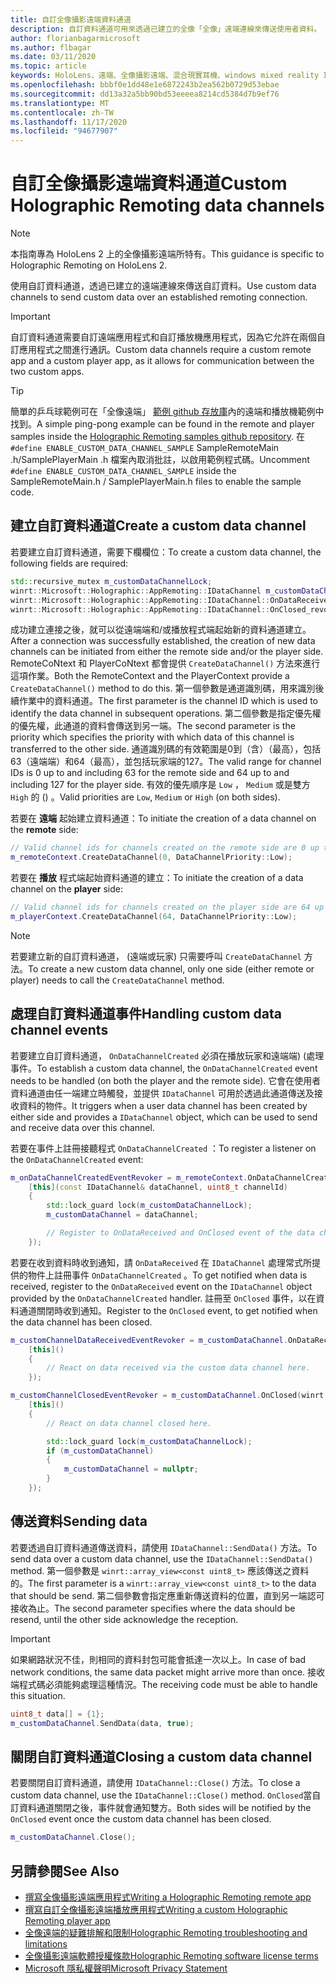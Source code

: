 ```yaml
---
title: 自訂全像攝影遠端資料通道
description: 自訂資料通道可用來透過已建立的全像「全像」遠端連線來傳送使用者資料。
author: florianbagarmicrosoft
ms.author: flbagar
ms.date: 03/11/2020
ms.topic: article
keywords: HoloLens、遠端、全像攝影遠端、混合現實耳機、windows mixed reality 耳機、虛擬實境耳機、資料頻道
ms.openlocfilehash: bbbf0e1dd48e1e6872243b2ea562b0729d53ebae
ms.sourcegitcommit: dd13a32a5bb90bd53eeeea8214cd5384d7b9ef76
ms.translationtype: MT
ms.contentlocale: zh-TW
ms.lasthandoff: 11/17/2020
ms.locfileid: "94677907"
---
```

# <a name="custom-holographic-remoting-data-channels"></a><span data-ttu-id="ea92d-104">自訂全像攝影遠端資料通道</span><span class="sxs-lookup"><span data-stu-id="ea92d-104">Custom Holographic Remoting data channels</span></span>

>[!NOTE]
><span data-ttu-id="ea92d-105">本指南專為 HoloLens 2 上的全像攝影遠端所特有。</span><span class="sxs-lookup"><span data-stu-id="ea92d-105">This guidance is specific to Holographic Remoting on HoloLens 2.</span></span>

<span data-ttu-id="ea92d-106">使用自訂資料通道，透過已建立的遠端連線來傳送自訂資料。</span><span class="sxs-lookup"><span data-stu-id="ea92d-106">Use custom data channels to send custom data over an established remoting connection.</span></span>

>[!IMPORTANT]
><span data-ttu-id="ea92d-107">自訂資料通道需要自訂遠端應用程式和自訂播放機應用程式，因為它允許在兩個自訂應用程式之間進行通訊。</span><span class="sxs-lookup"><span data-stu-id="ea92d-107">Custom data channels require a custom remote app and a custom player app, as it allows for communication between the two custom apps.</span></span>

>[!TIP]
><span data-ttu-id="ea92d-108">簡單的乒乓球範例可在「全像遠端」 [範例 github 存放庫](https://github.com/microsoft/MixedReality-HolographicRemoting-Samples)內的遠端和播放機範例中找到。</span><span class="sxs-lookup"><span data-stu-id="ea92d-108">A simple ping-pong example can be found in the remote and player samples inside the [Holographic Remoting samples github repository](https://github.com/microsoft/MixedReality-HolographicRemoting-Samples).</span></span> <span data-ttu-id="ea92d-109">在 ```#define ENABLE_CUSTOM_DATA_CHANNEL_SAMPLE``` SampleRemoteMain .h/SamplePlayerMain .h 檔案內取消批註，以啟用範例程式碼。</span><span class="sxs-lookup"><span data-stu-id="ea92d-109">Uncomment ```#define ENABLE_CUSTOM_DATA_CHANNEL_SAMPLE``` inside the SampleRemoteMain.h / SamplePlayerMain.h files to enable the sample code.</span></span>


## <a name="create-a-custom-data-channel"></a><span data-ttu-id="ea92d-110">建立自訂資料通道</span><span class="sxs-lookup"><span data-stu-id="ea92d-110">Create a custom data channel</span></span>


<span data-ttu-id="ea92d-111">若要建立自訂資料通道，需要下欄欄位：</span><span class="sxs-lookup"><span data-stu-id="ea92d-111">To create a custom data channel, the following fields are required:</span></span>
```cpp
std::recursive_mutex m_customDataChannelLock;
winrt::Microsoft::Holographic::AppRemoting::IDataChannel m_customDataChannel = nullptr;
winrt::Microsoft::Holographic::AppRemoting::IDataChannel::OnDataReceived_revoker m_customChannelDataReceivedEventRevoker;
winrt::Microsoft::Holographic::AppRemoting::IDataChannel::OnClosed_revoker m_customChannelClosedEventRevoker;
```

<span data-ttu-id="ea92d-112">成功建立連接之後，就可以從遠端端和/或播放程式端起始新的資料通道建立。</span><span class="sxs-lookup"><span data-stu-id="ea92d-112">After a connection was successfully established, the creation of new data channels can be initiated from either the remote side and/or the player side.</span></span> <span data-ttu-id="ea92d-113">RemoteCoNtext 和 PlayerCoNtext 都會提供 ```CreateDataChannel()``` 方法來進行這項作業。</span><span class="sxs-lookup"><span data-stu-id="ea92d-113">Both the RemoteContext and the PlayerContext provide a ```CreateDataChannel()``` method to do this.</span></span> <span data-ttu-id="ea92d-114">第一個參數是通道識別碼，用來識別後續作業中的資料通道。</span><span class="sxs-lookup"><span data-stu-id="ea92d-114">The first parameter is the channel ID which is used to identify the data channel in subsequent operations.</span></span> <span data-ttu-id="ea92d-115">第二個參數是指定優先權的優先權，此通道的資料會傳送到另一端。</span><span class="sxs-lookup"><span data-stu-id="ea92d-115">The second parameter is the priority which specifies the priority with which data of this channel is transferred to the other side.</span></span> <span data-ttu-id="ea92d-116">通道識別碼的有效範圍是0到（含）（最高），包括63（遠端端）和64（最高），並包括玩家端的127。</span><span class="sxs-lookup"><span data-stu-id="ea92d-116">The valid range for channel IDs is 0 up to and including 63 for the remote side and 64 up to and including 127 for the player side.</span></span> <span data-ttu-id="ea92d-117">有效的優先順序是 ```Low``` ， ```Medium``` 或是雙方 ```High``` 的 () 。</span><span class="sxs-lookup"><span data-stu-id="ea92d-117">Valid priorities are ```Low```, ```Medium``` or ```High``` (on both sides).</span></span>

<span data-ttu-id="ea92d-118">若要在 **遠端** 起始建立資料通道：</span><span class="sxs-lookup"><span data-stu-id="ea92d-118">To initiate the creation of a data channel on the **remote** side:</span></span>
```cpp
// Valid channel ids for channels created on the remote side are 0 up to and including 63
m_remoteContext.CreateDataChannel(0, DataChannelPriority::Low);
```

<span data-ttu-id="ea92d-119">若要在 **播放** 程式端起始資料通道的建立：</span><span class="sxs-lookup"><span data-stu-id="ea92d-119">To initiate the creation of a data channel on the **player** side:</span></span>
```cpp
// Valid channel ids for channels created on the player side are 64 up to and including 127
m_playerContext.CreateDataChannel(64, DataChannelPriority::Low);
```

>[!NOTE]
><span data-ttu-id="ea92d-120">若要建立新的自訂資料通道， (遠端或玩家) 只需要呼叫 ```CreateDataChannel``` 方法。</span><span class="sxs-lookup"><span data-stu-id="ea92d-120">To create a new custom data channel, only one side (either remote or player) needs to call the ```CreateDataChannel``` method.</span></span>

## <a name="handling-custom-data-channel-events"></a><span data-ttu-id="ea92d-121">處理自訂資料通道事件</span><span class="sxs-lookup"><span data-stu-id="ea92d-121">Handling custom data channel events</span></span>

<span data-ttu-id="ea92d-122">若要建立自訂資料通道， ```OnDataChannelCreated``` 必須在播放玩家和遠端端)  (處理事件。</span><span class="sxs-lookup"><span data-stu-id="ea92d-122">To establish a custom data channel, the ```OnDataChannelCreated``` event needs to be handled (on both the player and the remote side).</span></span> <span data-ttu-id="ea92d-123">它會在使用者資料通道由任一端建立時觸發，並提供 ```IDataChannel``` 可用於透過此通道傳送及接收資料的物件。</span><span class="sxs-lookup"><span data-stu-id="ea92d-123">It triggers when a user data channel has been created by either side and provides a ```IDataChannel``` object, which can be used to send and receive data over this channel.</span></span>

<span data-ttu-id="ea92d-124">若要在事件上註冊接聽程式 ```OnDataChannelCreated``` ：</span><span class="sxs-lookup"><span data-stu-id="ea92d-124">To register a listener on the ```OnDataChannelCreated``` event:</span></span>
```cpp
m_onDataChannelCreatedEventRevoker = m_remoteContext.OnDataChannelCreated(winrt::auto_revoke,
    [this](const IDataChannel& dataChannel, uint8_t channelId)
    {
        std::lock_guard lock(m_customDataChannelLock);
        m_customDataChannel = dataChannel;

        // Register to OnDataReceived and OnClosed event of the data channel here, see below...
    });
```

<span data-ttu-id="ea92d-125">若要在收到資料時收到通知，請 ```OnDataReceived``` 在 ```IDataChannel``` 處理常式所提供的物件上註冊事件 ```OnDataChannelCreated``` 。</span><span class="sxs-lookup"><span data-stu-id="ea92d-125">To get notified when data is received, register to the ```OnDataReceived``` event on the ```IDataChannel``` object provided by the ```OnDataChannelCreated``` handler.</span></span> <span data-ttu-id="ea92d-126">註冊至 ```OnClosed``` 事件，以在資料通道關閉時收到通知。</span><span class="sxs-lookup"><span data-stu-id="ea92d-126">Register to the ```OnClosed``` event, to get notified when the data channel has been closed.</span></span>

```cpp
m_customChannelDataReceivedEventRevoker = m_customDataChannel.OnDataReceived(winrt::auto_revoke, 
    [this]()
    {
        // React on data received via the custom data channel here.
    });

m_customChannelClosedEventRevoker = m_customDataChannel.OnClosed(winrt::auto_revoke,
    [this]()
    {
        // React on data channel closed here.

        std::lock_guard lock(m_customDataChannelLock);
        if (m_customDataChannel)
        {
            m_customDataChannel = nullptr;
        }
    });
```

## <a name="sending-data"></a><span data-ttu-id="ea92d-127">傳送資料</span><span class="sxs-lookup"><span data-stu-id="ea92d-127">Sending data</span></span>

<span data-ttu-id="ea92d-128">若要透過自訂資料通道傳送資料，請使用 ```IDataChannel::SendData()``` 方法。</span><span class="sxs-lookup"><span data-stu-id="ea92d-128">To send data over a custom data channel, use the ```IDataChannel::SendData()``` method.</span></span> <span data-ttu-id="ea92d-129">第一個參數是 ```winrt::array_view<const uint8_t>``` 應該傳送之資料的。</span><span class="sxs-lookup"><span data-stu-id="ea92d-129">The first parameter is a ```winrt::array_view<const uint8_t>``` to the data that should be send.</span></span> <span data-ttu-id="ea92d-130">第二個參數會指定應重新傳送資料的位置，直到另一端認可接收為止。</span><span class="sxs-lookup"><span data-stu-id="ea92d-130">The second parameter specifies where the data should be resend, until the other side acknowledge the reception.</span></span> 

>[!IMPORTANT]
><span data-ttu-id="ea92d-131">如果網路狀況不佳，則相同的資料封包可能會抵達一次以上。</span><span class="sxs-lookup"><span data-stu-id="ea92d-131">In case of bad network conditions, the same data packet might arrive more than once.</span></span> <span data-ttu-id="ea92d-132">接收端程式碼必須能夠處理這種情況。</span><span class="sxs-lookup"><span data-stu-id="ea92d-132">The receiving code must be able to handle this situation.</span></span>

```cpp
uint8_t data[] = {1};
m_customDataChannel.SendData(data, true);
```

## <a name="closing-a-custom-data-channel"></a><span data-ttu-id="ea92d-133">關閉自訂資料通道</span><span class="sxs-lookup"><span data-stu-id="ea92d-133">Closing a custom data channel</span></span>

<span data-ttu-id="ea92d-134">若要關閉自訂資料通道，請使用 ```IDataChannel::Close()``` 方法。</span><span class="sxs-lookup"><span data-stu-id="ea92d-134">To close a custom data channel, use the ```IDataChannel::Close()``` method.</span></span> <span data-ttu-id="ea92d-135">```OnClosed```當自訂資料通道關閉之後，事件就會通知雙方。</span><span class="sxs-lookup"><span data-stu-id="ea92d-135">Both sides will be notified by the ```OnClosed``` event once the custom data channel has been closed.</span></span>

```cpp
m_customDataChannel.Close();
```

## <a name="see-also"></a><span data-ttu-id="ea92d-136">另請參閱</span><span class="sxs-lookup"><span data-stu-id="ea92d-136">See Also</span></span>
* [<span data-ttu-id="ea92d-137">撰寫全像攝影遠端應用程式</span><span class="sxs-lookup"><span data-stu-id="ea92d-137">Writing a Holographic Remoting remote app</span></span>](holographic-remoting-create-host.md)
* [<span data-ttu-id="ea92d-138">撰寫自訂全像攝影遠端播放應用程式</span><span class="sxs-lookup"><span data-stu-id="ea92d-138">Writing a custom Holographic Remoting player app</span></span>](holographic-remoting-create-player.md)
* [<span data-ttu-id="ea92d-139">全像遠端的疑難排解和限制</span><span class="sxs-lookup"><span data-stu-id="ea92d-139">Holographic Remoting troubleshooting and limitations</span></span>](holographic-remoting-troubleshooting.md)
* [<span data-ttu-id="ea92d-140">全像攝影遠端軟體授權條款</span><span class="sxs-lookup"><span data-stu-id="ea92d-140">Holographic Remoting software license terms</span></span>](https://docs.microsoft.com//legal/mixed-reality/microsoft-holographic-remoting-software-license-terms)
* [<span data-ttu-id="ea92d-141">Microsoft 隱私權聲明</span><span class="sxs-lookup"><span data-stu-id="ea92d-141">Microsoft Privacy Statement</span></span>](https://go.microsoft.com/fwlink/?LinkId=521839)

